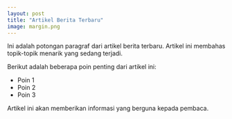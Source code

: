 ```yaml
---
layout: post
title: "Artikel Berita Terbaru"
image: margin.png
---
```


Ini adalah potongan paragraf dari artikel berita terbaru. Artikel ini membahas topik-topik menarik yang sedang terjadi.

Berikut adalah beberapa poin penting dari artikel ini:

- Poin 1
- Poin 2
- Poin 3

Artikel ini akan memberikan informasi yang berguna kepada pembaca.
